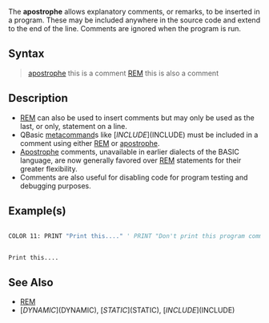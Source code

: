 The **apostrophe** allows explanatory comments, or remarks, to be inserted in a program.  These may be included anywhere in the source code and extend to the end of the line.  Comments are ignored when the program is run.

## Syntax

> [apostrophe](apostrophe) this is a comment
> [REM](REM) this is also a comment

## Description

* [REM](REM) can also be used to insert comments but may only be used as the last, or only, statement on a line.
* QBasic [metacommand](metacommand)s like [$INCLUDE]($INCLUDE) must be included in a comment using either [REM](REM) or [apostrophe](apostrophe).
* [Apostrophe](Apostrophe) comments, unavailable in earlier dialects of the BASIC language, are now generally favored over [REM](REM) statements for their greater flexibility.
* Comments are also useful for disabling code for program testing and debugging purposes.

## Example(s)

```vb

COLOR 11: PRINT "Print this...." ' PRINT "Don't print this program comment!"

```

```text

Print this....

```

## See Also

* [REM](REM)
* [$DYNAMIC]($DYNAMIC), [$STATIC]($STATIC), [$INCLUDE]($INCLUDE)
